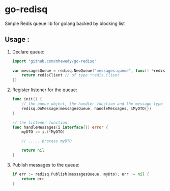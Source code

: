 # go-redisq

Simple Redis queue lib for golang backed by blocking list

## Usage :
1. Declare queue:
    ```go
    import "github.com/mhewedy/go-redisq"
  
    var messagesQueue = redisq.NewQueue("messages.queue", func() *redis.Client {
        return redisClient // of type *redis.Client
    })
    ```
2. Register listener for the queue:
    ```go
    func init() {
 	    // the queue object, the handler function and the message type
        redisq.OnMessage(messagesQueue, handleMessages, &MyDTO{})
    }

    // the listener function:
    func handleMessages(i interface{}) error {
 	    myDTO := i.(*MyDTO)
    
 	    // ..... process myDTO
 	
 	    return nil
    }
    ```
3. Publish messages to the queue:
    ```go
    if err := redisq.Publish(messagesQueue, myDto); err != nil {
        return err
    }
    ```
